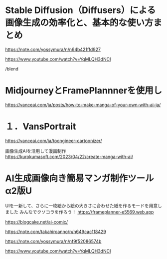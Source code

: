 # Stable Diffusion（Diffusers）による画像生成の効率化と、基本的な使い方まとめ
https://note.com/yossymura/n/n64b421ffd927

https://www.youtube.com/watch?v=YqMLQH3dNCI

/blend

# MidjourneyとFramePlannnerを使用し


https://vanceai.com/ja/posts/how-to-make-manga-of-your-own-with-ai-ja/
# １．VansPortrait
https://vanceai.com/ja/toongineer-cartoonizer/

画像生成AIを活用して漫画制作
https://kurokumasoft.com/2023/04/22/create-manga-with-ai/

# AI生成画像向き簡易マンガ制作ツールα2版U
UIを一新して、さらに一枚絵から絵の大きさに合わせた紙を作るモードを用意しました
みんなでクソコラを作ろう！
https://frameplanner-e5569.web.app

https://blogcake.net/ai-comic/

https://note.com/takahiroanno/n/n649cac118429

https://note.com/yossymura/n/nf9f52086574b

https://www.youtube.com/watch?v=YqMLQH3dNCI

